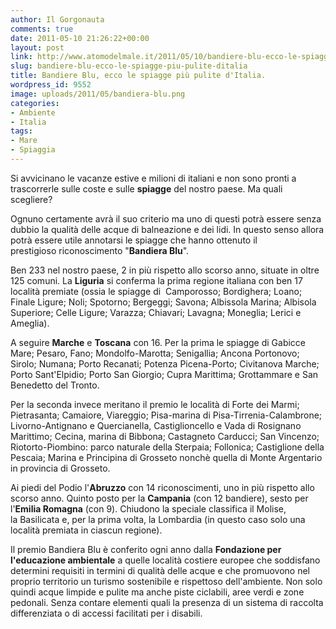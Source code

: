 ```yaml
---
author: Il Gorgonauta
comments: true
date: 2011-05-10 21:26:22+00:00
layout: post
link: http://www.atomodelmale.it/2011/05/10/bandiere-blu-ecco-le-spiagge-piu-pulite-ditalia/
slug: bandiere-blu-ecco-le-spiagge-piu-pulite-ditalia
title: Bandiere Blu, ecco le spiagge più pulite d'Italia.
wordpress_id: 9552
image: uploads/2011/05/bandiera-blu.png
categories:
- Ambiente
- Italia
tags:
- Mare
- Spiaggia
---
```



Si avvicinano le vacanze estive e milioni di italiani e non sono pronti a trascorrerle sulle coste e sulle **spiagge** del nostro paese. Ma quali scegliere?

Ognuno certamente avrà il suo criterio ma uno di questi potrà essere senza dubbio la qualità delle acque di balneazione e dei lidi. In questo senso allora potrà essere utile annotarsi le spiagge che hanno ottenuto il prestigioso riconoscimento "**Bandiera Blu**".

Ben 233 nel nostro paese, 2 in più rispetto allo scorso anno, situate in oltre 125 comuni. La **Liguria** si conferma la prima regione italiana con ben 17 località premiate (ossia le spiagge di  Camporosso; Bordighera; Loano; Finale Ligure; Noli; Spotorno; Bergeggi; Savona; Albissola Marina; Albisola Superiore; Celle Ligure; Varazza; Chiavari; Lavagna; Moneglia; Lerici e Ameglia).

A seguire **Marche** e **Toscana** con 16. Per la prima le spiagge di Gabicce Mare; Pesaro, Fano; Mondolfo-Marotta; Senigallia; Ancona Portonovo; Sirolo; Numana; Porto Recanati; Potenza Picena-Porto; Civitanova Marche; Porto Sant'Elpidio; Porto San Giorgio; Cupra Marittima; Grottammare e San Benedetto del Tronto.

Per la seconda invece meritano il premio le località di Forte dei Marmi; Pietrasanta; Camaiore, Viareggio; Pisa-marina di Pisa-Tirrenia-Calambrone; Livorno-Antignano e Quercianella, Castiglioncello e Vada di Rosignano Marittimo; Cecina, marina di Bibbona; Castagneto Carducci; San Vincenzo; Riotorto-Piombino: parco naturale della Sterpaia; Follonica; Castiglione della Pescaia; Marina e Principina di Grosseto nonchè quella di Monte Argentario in provincia di Grosseto.

Ai piedi del Podio l'**Abruzzo** con 14 riconoscimenti, uno in più rispetto allo scorso anno. Quinto posto per la **Campania** (con 12 bandiere), sesto per l'**Emilia Romagna** (con 9). Chiudono la speciale classifica il Molise, la Basilicata e, per la prima volta, la Lombardia (in questo caso solo una località premiata in ciascun regione).

Il premio Bandiera Blu è conferito ogni anno dalla **Fondazione per l'educazione ambientale** a quelle località costiere europee che soddisfano determini requisiti in termini di qualità delle acque e che promuovono nel proprio territorio un turismo sostenibile e rispettoso dell'ambiente. Non solo quindi acque limpide e pulite ma anche piste ciclabili, aree verdi e zone pedonali. Senza contare elementi quali la presenza di un sistema di raccolta differenziata o di accessi facilitati per i disabili.
